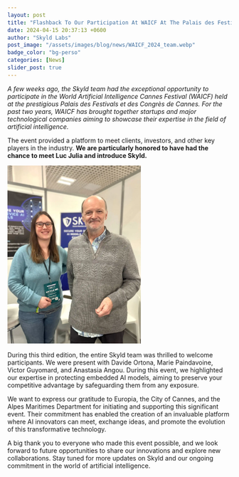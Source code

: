 ```yaml
---
layout: post
title: "Flashback To Our Participation At WAICF At The Palais des Festivals Et Des Congrès De Cannes"
date: 2024-04-15 20:37:13 +0600
author: "Skyld Labs"
post_image: "/assets/images/blog/news/WAICF_2024_team.webp"
badge_color: "bg-perso"
categories: [News]
slider_post: true
---
```


<i>A few weeks ago, the Skyld team had the exceptional opportunity to participate in the World Artificial Intelligence Cannes Festival (WAICF) held at the prestigious Palais des Festivals et des Congrès de Cannes. For the past two years, WAICF has brought together startups and major technological companies aiming to showcase their expertise in the field of artificial intelligence.</i>

<p>The event provided a platform to meet clients, investors, and other key players in the industry. <b>We are particularly honored to have had the chance to meet Luc Julia and introduce Skyld.</b>
</p>
<img src="/assets/images/blog/news/WAICF_2024.webp" width="300" height="400">

<p>During this third edition, the entire Skyld team was thrilled to welcome participants. We were present with Davide Ortona, Marie Paindavoine, Victor Guyomard, and Anastasia Angou. During this event, we highlighted our expertise in protecting embedded AI models, aiming to preserve your competitive advantage by safeguarding them from any exposure.</p>

<p>We want to express our gratitude to Europia, the City of Cannes, and the Alpes Maritimes Department for initiating and supporting this significant event. Their commitment has enabled the creation of an invaluable platform where AI innovators can meet, exchange ideas, and promote the evolution of this transformative technology.</p>

<p>A big thank you to everyone who made this event possible, and we look forward to future opportunities to share our innovations and explore new collaborations. Stay tuned for more updates on Skyld and our ongoing commitment in the world of artificial intelligence.</p>